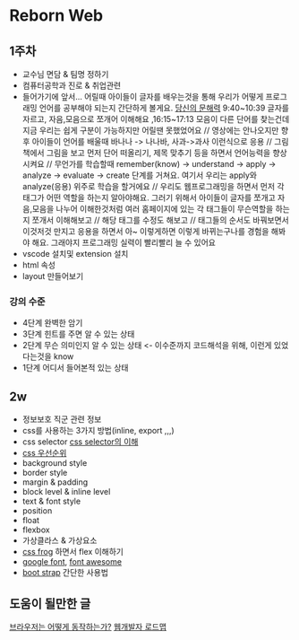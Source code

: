 # Reborn Web


## 1주차
* 교수님 면담 & 팀명 정하기
* 컴퓨터공학과 진로 & 취업관련
* 들어가기에 앞서... 어릴때 아이들이 글자를 배우는것을 통해 우리가 어떻게 프로그래밍 언어를 공부해야 되는지 간단하게 볼게요. [당신의 문해력](https://www.ebs.co.kr/tv/show?prodId=135000&lectId=20472581&pageNum=1&srchType=&srchText=&srchYear=&srchMonth=&vodProdId=) 9:40\~10:39 글자를 자르고, 자음,모음으로 쪼개어 이해해요 ,16:15\~17:13 모음이 다른 단어를 찾는건데 지금 우리는 쉽게 구분이 가능하지만 어릴땐 못했었어요 // 영상에는 안나오지만 향후 아이들이 언어를 배울때 바나나 -> 나나바, 사과->과사 이런식으로 응용 // 그림책에서 그림을 보고 먼저 단어 떠올리기, 제목 맞추기 등을 하면서 언어능력을 향상시켜요 // 무언가를 학습할때 remember(know) -> understand -> apply -> analyze -> evaluate -> create 단계를 거쳐요. 여기서 우리는 apply와 analyze(응용) 위주로 학습을 할거에요 // 우리도 웹프로그래밍을 하면서 먼저 각 태그가 어떤 역할을 하는지 알아야해요. 그러기 위해서 아이들이 글자를 쪼개고 자음,모음을 나누어 이해한것처럼 여러 홈페이지에 있는 각 태그들이 무슨역할을 하는지 쪼개서 이해해보고 // 해당 태그를 수정도 해보고 // 태그들의 순서도 바꿔보면서 이것저것 만지고 응용을 하면서 아~ 이렇게하면 이렇게 바뀌는구나를 경험을 해봐야 해요. 그래야지 프로그래밍 실력이 빨리빨리 늘 수 있어요
* vscode 설치및 extension 설치
* html 속성
* layout 만들어보기

### 강의 수준
* 4단계 완벽한 암기
* 3단계 힌트를 주면 알 수 있는 상태
* 2단계 무슨 의미인지 알 수 있는 상태 <- 이수준까지 코드해석을 위해, 이런게 있었다는것을 know
* 1단계 어디서 들어본적 있는 상태

## 2w
* 정보보호 직군 관련 정보
* css를 사용하는 3가지 방법(inline, export ,,,)
* css selector [css selector의 이해](https://flukeout.github.io/)
* [css 우선순위](https://webclub.tistory.com/407)
* background style
* border style
* margin & padding
* block level & inline level
* text & font style
* position
* float
* flexbox
* 가상클라스 & 가상요소
* [css frog](https://flexboxfroggy.com/#ko) 하면서 flex 이해하기
* [google font](https://fonts.google.com/), [font awesome](https://fontawesome.com/icons/google)
* [boot strap](https://getbootstrap.com/) 간단한 사용법



## 도움이 될만한 글
[브라우저는 어떻게 동작하는가?](https://d2.naver.com/helloworld/59361)
[웹개발자 로드맵](https://github.com/Han-Kyeol/developer-roadmap-kr-)
